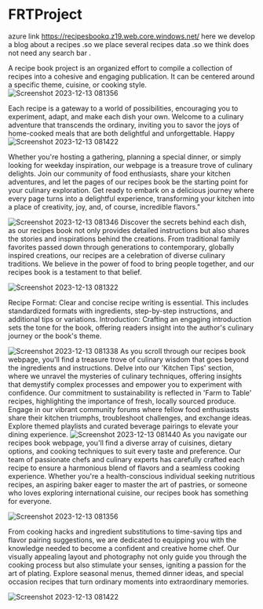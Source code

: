 # FRTProject

azure link https://recipesbookq.z19.web.core.windows.net/
here  we develop a blog about a recipes .so we place several recipes data .so we think does not need any search bar .

A recipe book project is an organized effort to compile a collection of recipes into a cohesive and engaging publication. It can be centered around a specific theme, cuisine, or cooking style.
![Screenshot 2023-12-13 081356](https://github.com/Akashvallamkonda/FRTProject/assets/142730770/53627980-cb49-4475-bcfe-64f400e46c9e)

Each recipe is a gateway to a world of possibilities, encouraging you to experiment, adapt, and make each dish your own. Welcome to a culinary adventure that transcends the ordinary, inviting you to savor the joys of home-cooked meals that are both delightful and unforgettable. Happy 
![Screenshot 2023-12-13 081422](https://github.com/Akashvallamkonda/FRTProject/assets/142730770/c4e0d284-b0e0-4b04-8397-ac34afd1da00)


Whether you're hosting a gathering, planning a special dinner, or simply looking for weekday inspiration, our webpage is a treasure trove of culinary delights. Join our community of food enthusiasts, share your kitchen adventures, and let the pages of our recipes book be the starting point for your culinary exploration. Get ready to embark on a delicious journey where every page turns into a delightful experience, transforming your kitchen into a place of creativity, joy, and, of course, incredible flavors."



![Screenshot 2023-12-13 081346](https://github.com/Akashvallamkonda/FRTProject/assets/142730770/8377bb3f-6443-48eb-943e-4e8fe1652c5e)
Discover the secrets behind each dish, as our recipes book not only provides detailed instructions but also shares the stories and inspirations behind the creations. From traditional family favorites passed down through generations to contemporary, globally inspired creations, our recipes are a celebration of diverse culinary traditions. We believe in the power of food to bring people together, and our recipes book is a testament to that belief.


![Screenshot 2023-12-13 081322](https://github.com/Akashvallamkonda/FRTProject/assets/142730770/00a74ec5-5d2b-45b1-9753-fdc3901cc206)



Recipe Format: Clear and concise recipe writing is essential. This includes standardized formats with ingredients, step-by-step instructions, and additional tips or variations.
Introduction: Crafting an engaging introduction sets the tone for the book, offering readers insight into the author's culinary journey or the book's theme.

![Screenshot 2023-12-13 081338](https://github.com/Akashvallamkonda/FRTProject/assets/142730770/dc4ce38e-5150-47c2-8aaf-9b026cd654f7)
 As you scroll through our recipes book webpage, you'll find a treasure trove of culinary wisdom that goes beyond the ingredients and instructions. Delve into our 'Kitchen Tips' section, where we unravel the mysteries of culinary techniques, offering insights that demystify complex processes and empower you to experiment with confidence. Our commitment to sustainability is reflected in 'Farm to Table' recipes, highlighting the importance of fresh, locally sourced produce. Engage in our vibrant community forums where fellow food enthusiasts share their kitchen triumphs, troubleshoot challenges, and exchange ideas. Explore themed playlists and curated beverage pairings to elevate your dining experience. 
![Screenshot 2023-12-13 081440](https://github.com/Akashvallamkonda/FRTProject/assets/142730770/2de51d59-f8b5-4468-848d-042130085ac9)
As you navigate our recipes book webpage, you'll find a diverse array of cuisines, dietary options, and cooking techniques to suit every taste and preference. Our team of passionate chefs and culinary experts has carefully crafted each recipe to ensure a harmonious blend of flavors and a seamless cooking experience. Whether you're a health-conscious individual seeking nutritious recipes, an aspiring baker eager to master the art of pastries, or someone who loves exploring international cuisine, our recipes book has something for everyone. 


![Screenshot 2023-12-13 081356](https://github.com/Akashvallamkonda/FRTProject/assets/142730770/53627980-cb49-4475-bcfe-64f400e46c9e)


 From cooking hacks and ingredient substitutions to time-saving tips and flavor pairing suggestions, we are dedicated to equipping you with the knowledge needed to become a confident and creative home chef. Our visually appealing layout and photography not only guide you through the cooking process but also stimulate your senses, igniting a passion for the art of plating. Explore seasonal menus, themed dinner ideas, and special occasion recipes that turn ordinary moments into extraordinary memories.


![Screenshot 2023-12-13 081422](https://github.com/Akashvallamkonda/FRTProject/assets/142730770/c4e0d284-b0e0-4b04-8397-ac34afd1da00)
